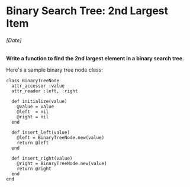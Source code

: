 # Binary Search Tree: 2nd Largest Item
###### [Date]

**Write a function to find the 2nd largest element in a binary search tree.**

Here's a sample binary tree node class:
```
class BinaryTreeNode
  attr_accessor :value
  attr_reader :left, :right

  def initialize(value)
    @value = value
    @left  = nil
    @right = nil
  end

  def insert_left(value)
    @left = BinaryTreeNode.new(value)
    return @left
  end

  def insert_right(value)
    @right = BinaryTreeNode.new(value)
    return @right
  end
end
```
